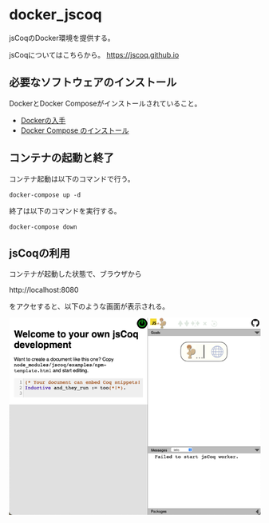 # docker_jscoq

jsCoqのDocker環境を提供する。

jsCoqについてはこちらから。
https://jscoq.github.io
## 必要なソフトウェアのインストール
DockerとDocker Composeがインストールされていること。

* [Dockerの入手](https://docs.docker.jp/get-docker.html)
* [Docker Compose のインストール](https://docs.docker.jp/compose/install.html)

## コンテナの起動と終了

コンテナ起動は以下のコマンドで行う。

```
docker-compose up -d
```
終了は以下のコマンドを実行する。

```
docker-compose down
```

## jsCoqの利用

コンテナが起動した状態で、ブラウザから

http://localhost:8080

をアクセすると、以下のような画面が表示される。

![jsCoqイメージ](jscoq_image.png "jsCoqイメージ")
